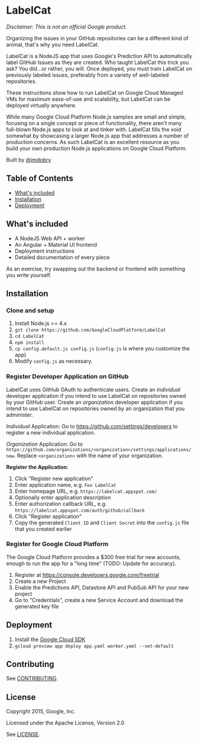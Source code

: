 # LabelCat

_Disclaimer: This is not an official Google product._

Organizing the issues in your GitHub repositories can be a different kind of
animal, that's why you need LabelCat.

LabelCat is a NodeJS app that uses Google's Prediction API to automatically
label GitHub Issues as they are created. Who taught LabelCat this trick you
ask? You did...or rather, you will. Once deployed, you must train LabelCat on
previously labeled issues, preferably from a variety of well-labeled
repositories.

These instructions show how to run LabelCat on Google Cloud Managed VMs for
maximum ease-of-use and scalability, but LabelCat can be deployed virtually
anywhere.

While many Google Cloud Platform Node.js samples are small and simple, focusing
on a single concept or piece of functionality, there aren't many full-blown
Node.js apps to look at and tinker with. LabelCat fills the void somewhat by
showcasing a larger Node.js app that addresses a number of production concerns.
As such LabelCat is an excellent resource as you build your own production
Node.js applications on Google Cloud Platform.

Built by [@jmdobry][1]

## Table of Contents

- [What's included](#whats-included)
- [Installation](#installation)
- [Deployment](#deployment)

## What's included

- A NodeJS Web API + worker
- An Angular + Material UI frontend
- Deployment instructions
- Detailed documentation of every piece

As an exercise, try swapping out the backend or frontend with something you
write yourself.

## Installation

### Clone and setup

1. Install Node.js >= 4.x
1. `git clone https://github.com/GoogleCloudPlatform/LabelCat`
1. `cd LabelCat`
1. `npm install`
1. `cp config.default.js config.js` (`config.js` is where you customize the app)
1. Modify `config.js` as necessary.

### Register Developer Application on GitHub

LabelCat uses GitHub OAuth to authenticate users. Create an _individual_
developer application if you intend to use LabelCat on repositories owned by
your GitHub user. Create an _organization_ developer application if you intend
to use LabelCat on repositories owned by an organization that you administer.

_Individual_ Application: Go to https://github.com/settings/developers to
register a new individual application.

_Organization_ Application: Go to
`https://github.com/organizations/<organization>/settings/applications/new`.
Replace `<organization>` with the name of your organization.

__Register the Application__:

1. Click "Register new application"
1. Enter application name, e.g. `Foo LabelCat`
1. Enter homepage URL, e.g. `https://labelcat.appspot.com/`
1. Optionally enter application description
1. Enter authorization callback URL, e.g.
`https://labelcat.appspot.com/auth/github/callback`
1. Click "Register application"
1. Copy the generated `Client ID` and `Client Secret` into the `config.js` file
that you created earlier

### Register for Google Cloud Platform

The Google Cloud Platform provides a $300 free trial for new accounts, enough to
run the app for a "long time" (TODO: Update for accuracy). 

1. Register at https://console.developers.google.com/freetrial
1. Create a new Project
1. Enable the Predictions API, Datastore API and PubSub API for your new project
1. Go to "Credentials", create a new Service Account and download the generated
key file

## Deployment

1. Install the [Google Cloud SDK][2]
1. `gcloud preview app deploy app.yaml worker.yaml --set-default`

## Contributing

See [CONTRIBUTING][3].

## License

Copyright 2015, Google, Inc.

Licensed under the Apache License, Version 2.0

See [LICENSE][4].

[1]: https://github.com/jmdobry
[2]: https://cloud.google.com/sdk/
[3]: https://github.com/GoogleCloudPlatform/LabelCat/blob/master/CONTRIBUTING.md
[4]: https://github.com/GoogleCloudPlatform/LabelCat/blob/master/LICENSE
